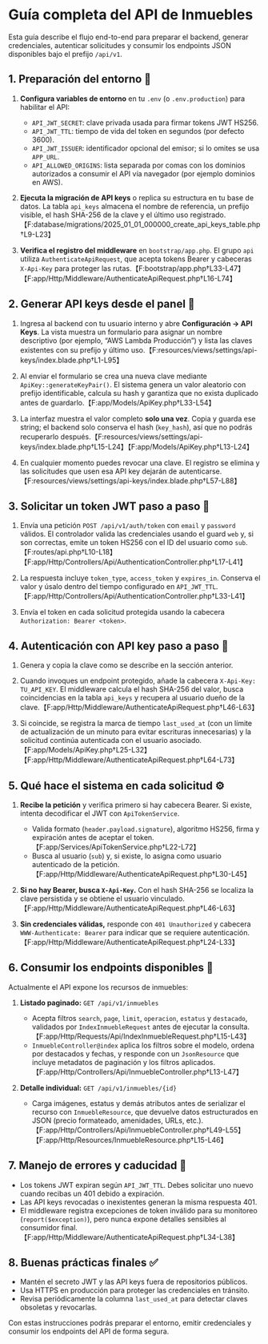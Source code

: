 # Guía completa del API de Inmuebles

Esta guía describe el flujo end-to-end para preparar el backend, generar credenciales, autenticar solicitudes y consumir los endpoints JSON disponibles bajo el prefijo `/api/v1`.

## 1. Preparación del entorno 🧰

1. **Configura variables de entorno** en tu `.env` (o `.env.production`) para habilitar el API:
   - `API_JWT_SECRET`: clave privada usada para firmar tokens JWT HS256.
   - `API_JWT_TTL`: tiempo de vida del token en segundos (por defecto 3600).
   - `API_JWT_ISSUER`: identificador opcional del emisor; si lo omites se usa `APP_URL`.
   - `API_ALLOWED_ORIGINS`: lista separada por comas con los dominios autorizados a consumir el API vía navegador (por ejemplo dominios en AWS).

2. **Ejecuta la migración de API keys** o replica su estructura en tu base de datos. La tabla `api_keys` almacena el nombre de referencia, un prefijo visible, el hash SHA-256 de la clave y el último uso registrado.【F:database/migrations/2025_01_01_000000_create_api_keys_table.php†L9-L23】

3. **Verifica el registro del middleware** en `bootstrap/app.php`. El grupo `api` utiliza `AuthenticateApiRequest`, que acepta tokens Bearer y cabeceras `X-Api-Key` para proteger las rutas.【F:bootstrap/app.php†L33-L47】【F:app/Http/Middleware/AuthenticateApiRequest.php†L16-L74】

## 2. Generar API keys desde el panel 🔑

1. Ingresa al backend con tu usuario interno y abre **Configuración → API Keys**. La vista muestra un formulario para asignar un nombre descriptivo (por ejemplo, “AWS Lambda Producción”) y lista las claves existentes con su prefijo y último uso.【F:resources/views/settings/api-keys/index.blade.php†L1-L95】

2. Al enviar el formulario se crea una nueva clave mediante `ApiKey::generateKeyPair()`. El sistema genera un valor aleatorio con prefijo identificable, calcula su hash y garantiza que no exista duplicado antes de guardarlo.【F:app/Models/ApiKey.php†L33-L54】

3. La interfaz muestra el valor completo **solo una vez**. Copia y guarda ese string; el backend solo conserva el hash (`key_hash`), así que no podrás recuperarlo después.【F:resources/views/settings/api-keys/index.blade.php†L15-L24】【F:app/Models/ApiKey.php†L13-L24】

4. En cualquier momento puedes revocar una clave. El registro se elimina y las solicitudes que usen esa API key dejarán de autenticarse.【F:resources/views/settings/api-keys/index.blade.php†L57-L88】

## 3. Solicitar un token JWT paso a paso 🪪

1. Envía una petición `POST /api/v1/auth/token` con `email` y `password` válidos. El controlador valida las credenciales usando el guard `web` y, si son correctas, emite un token HS256 con el ID del usuario como `sub`.【F:routes/api.php†L10-L18】【F:app/Http/Controllers/Api/AuthenticationController.php†L17-L41】

2. La respuesta incluye `token_type`, `access_token` y `expires_in`. Conserva el valor y úsalo dentro del tiempo configurado en `API_JWT_TTL`.【F:app/Http/Controllers/Api/AuthenticationController.php†L33-L41】

3. Envía el token en cada solicitud protegida usando la cabecera `Authorization: Bearer <token>`.

## 4. Autenticación con API key paso a paso 🧾

1. Genera y copia la clave como se describe en la sección anterior.

2. Cuando invoques un endpoint protegido, añade la cabecera `X-Api-Key: TU_API_KEY`. El middleware calcula el hash SHA-256 del valor, busca coincidencias en la tabla `api_keys` y recupera al usuario dueño de la clave.【F:app/Http/Middleware/AuthenticateApiRequest.php†L46-L63】

3. Si coincide, se registra la marca de tiempo `last_used_at` (con un límite de actualización de un minuto para evitar escrituras innecesarias) y la solicitud continúa autenticada con el usuario asociado.【F:app/Models/ApiKey.php†L25-L32】【F:app/Http/Middleware/AuthenticateApiRequest.php†L64-L73】

## 5. Qué hace el sistema en cada solicitud ⚙️

1. **Recibe la petición** y verifica primero si hay cabecera Bearer. Si existe, intenta decodificar el JWT con `ApiTokenService`.
   - Valida formato (`header.payload.signature`), algoritmo HS256, firma y expiración antes de aceptar el token.【F:app/Services/ApiTokenService.php†L22-L72】
   - Busca al usuario (`sub`) y, si existe, lo asigna como usuario autenticado de la petición.【F:app/Http/Middleware/AuthenticateApiRequest.php†L30-L45】

2. **Si no hay Bearer, busca `X-Api-Key`.** Con el hash SHA-256 se localiza la clave persistida y se obtiene el usuario vinculado.【F:app/Http/Middleware/AuthenticateApiRequest.php†L46-L63】

3. **Sin credenciales válidas,** responde con `401 Unauthorized` y cabecera `WWW-Authenticate: Bearer` para indicar que se requiere autenticación.【F:app/Http/Middleware/AuthenticateApiRequest.php†L24-L33】

## 6. Consumir los endpoints disponibles 📡

Actualmente el API expone los recursos de inmuebles:

1. **Listado paginado:** `GET /api/v1/inmuebles`
   - Acepta filtros `search`, `page`, `limit`, `operacion`, `estatus` y `destacado`, validados por `IndexInmuebleRequest` antes de ejecutar la consulta.【F:app/Http/Requests/Api/IndexInmuebleRequest.php†L15-L43】
   - `InmuebleController@index` aplica los filtros sobre el modelo, ordena por destacados y fechas, y responde con un `JsonResource` que incluye metadatos de paginación y los filtros aplicados.【F:app/Http/Controllers/Api/InmuebleController.php†L13-L47】

2. **Detalle individual:** `GET /api/v1/inmuebles/{id}`
   - Carga imágenes, estatus y demás atributos antes de serializar el recurso con `InmuebleResource`, que devuelve datos estructurados en JSON (precio formateado, amenidades, URLs, etc.).【F:app/Http/Controllers/Api/InmuebleController.php†L49-L55】【F:app/Http/Resources/InmuebleResource.php†L15-L46】

## 7. Manejo de errores y caducidad 🚨

- Los tokens JWT expiran según `API_JWT_TTL`. Debes solicitar uno nuevo cuando recibas un 401 debido a expiración.
- Las API keys revocadas o inexistentes generan la misma respuesta 401.
- El middleware registra excepciones de token inválido para su monitoreo (`report($exception)`), pero nunca expone detalles sensibles al consumidor final.【F:app/Http/Middleware/AuthenticateApiRequest.php†L34-L38】

## 8. Buenas prácticas finales ✅

- Mantén el secreto JWT y las API keys fuera de repositorios públicos.
- Usa HTTPS en producción para proteger las credenciales en tránsito.
- Revisa periódicamente la columna `last_used_at` para detectar claves obsoletas y revocarlas.

Con estas instrucciones podrás preparar el entorno, emitir credenciales y consumir los endpoints del API de forma segura.
